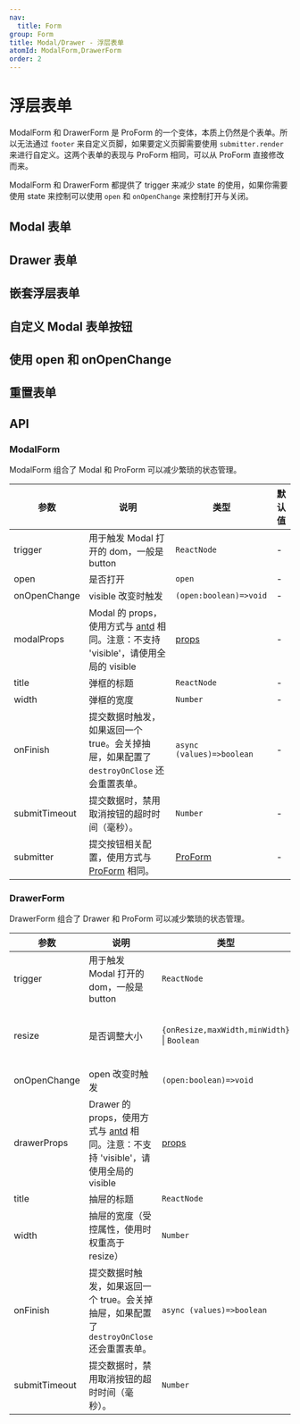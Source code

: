 ```yaml
---
nav:
  title: Form
group: Form
title: Modal/Drawer - 浮层表单
atomId: ModalForm,DrawerForm
order: 2
---
```


# 浮层表单

ModalForm 和 DrawerForm 是 ProForm 的一个变体，本质上仍然是个表单。所以无法通过 `footer` 来自定义页脚，如果要定义页脚需要使用 `submitter.render` 来进行自定义。这两个表单的表现与 ProForm 相同，可以从 ProForm 直接修改而来。

ModalForm 和 DrawerForm 都提供了 trigger 来减少 state 的使用，如果你需要使用 state 来控制可以使用 `open` 和 `onOpenChange` 来控制打开与关闭。

## Modal 表单

<code src="../../../../demos/form/ModalForm/modal-form.tsx"  background="var(--main-bg-color)" title="Modal 表单"></code>

## Drawer 表单

<code src="../../../../demos/form/ModalForm/drawer-form.tsx"  background="var(--main-bg-color)" title="Drawer 表单"></code>

## 嵌套浮层表单

<code src="../../../../demos/form/ModalForm/drawer-form-nested.tsx" debug  background="var(--main-bg-color)" title="Drawer Forms"></code>

## 自定义 Modal 表单按钮

<code src="../../../../demos/form/ModalForm/modal-form-submitter.tsx"  background="var(--main-bg-color)" title="自定义 Modal 表单按钮"></code>

## 使用 open 和 onOpenChange

<code src="../../../../demos/form/ModalForm/visible-on-visible-change.tsx"  background="var(--main-bg-color)" title="使用 open 和 onOpenChange"></code>

## 重置表单

<code src="../../../../demos/form/ModalForm/modal-form-reset.tsx"  background="var(--main-bg-color)" title="重置表单"></code>

## API

### ModalForm

ModalForm 组合了 Modal 和 ProForm 可以减少繁琐的状态管理。

| 参数          | 说明                                                                                                                          | 类型                                                        | 默认值 |
| ------------- | ----------------------------------------------------------------------------------------------------------------------------- | ----------------------------------------------------------- | ------ |
| trigger       | 用于触发 Modal 打开的 dom，一般是 button                                                                                      | `ReactNode`                                                 | -      |
| open          | 是否打开                                                                                                                      | `open`                                                      | -      |
| onOpenChange  | visible 改变时触发                                                                                                            | `(open:boolean)=>void`                                      | -      |
| modalProps    | Modal 的 props，使用方式与 [antd](https://ant.design/components/modal-cn/) 相同。注意：不支持 'visible'，请使用全局的 visible | [props](https://ant.design/components/modal-cn/#API)        | -      |
| title         | 弹框的标题                                                                                                                    | `ReactNode`                                                 | -      |
| width         | 弹框的宽度                                                                                                                    | `Number`                                                    | -      |
| onFinish      | 提交数据时触发，如果返回一个 true。会关掉抽屉，如果配置了 `destroyOnClose` 还会重置表单。                                     | `async (values)=>boolean`                                   | -      |
| submitTimeout | 提交数据时，禁用取消按钮的超时时间（毫秒）。                                                                                  | `Number`                                                    | -      |
| submitter     | 提交按钮相关配置，使用方式与 [ProForm](https://procomponents.ant.design/components/form) 相同。                               | [ProForm](https://procomponents.ant.design/components/form) | -      |

### DrawerForm

DrawerForm 组合了 Drawer 和 ProForm 可以减少繁琐的状态管理。

| 参数          | 说明                                                                                                                            | 类型                                                  | 默认值                                                                     |
| ------------- | ------------------------------------------------------------------------------------------------------------------------------- | ----------------------------------------------------- | -------------------------------------------------------------------------- |
| trigger       | 用于触发 Modal 打开的 dom，一般是 button                                                                                        | `ReactNode`                                           | -                                                                          |
| resize        | 是否调整大小                                                                                                                    | `{onResize,maxWidth,minWidth}` \| `Boolean`           | { onResize: () => { }, maxWidth: window\.innerWidth \* 0.8, minWidth: 300} |
| onOpenChange  | open 改变时触发                                                                                                                 | `(open:boolean)=>void`                                | -                                                                          |
| drawerProps   | Drawer 的 props，使用方式与 [antd](https://ant.design/components/drawer-cn/) 相同。注意：不支持 'visible'，请使用全局的 visible | [props](https://ant.design/components/drawer-cn/#API) | -                                                                          |
| title         | 抽屉的标题                                                                                                                      | `ReactNode`                                           | -                                                                          |
| width         | 抽屉的宽度（受控属性，使用时权重高于 resize）                                                                                   | `Number`                                              | -                                                                          |
| onFinish      | 提交数据时触发，如果返回一个 true。会关掉抽屉，如果配置了 `destroyOnClose` 还会重置表单。                                       | `async (values)=>boolean`                             | -                                                                          |
| submitTimeout | 提交数据时，禁用取消按钮的超时时间（毫秒）。                                                                                    | `Number`                                              | -                                                                          |
